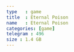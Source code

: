 ```yaml
---
type   : game
title  : Eternal Poison
name   : Eternal Poison
categories: [game]
telegram : 496
size : 1.4 GB
---
```



